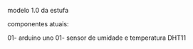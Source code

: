 modelo 1.0 da estufa

componentes atuais:

01- arduino uno
01- sensor de umidade e temperatura DHT11